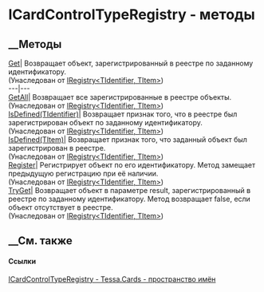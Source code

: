 # ICardControlTypeRegistry - методы
##  __Методы
[Get](M_Tessa_Platform_IRegistry_2_Get.htm)| Возвращает объект,
зарегистрированный в реестре по заданному идентификатору.  
(Унаследован от [IRegistry<TIdentifier,
TItem>](T_Tessa_Platform_IRegistry_2.htm))  
---|---  
[GetAll](M_Tessa_Platform_IRegistry_2_GetAll.htm)| Возвращает все
зарегистрированные в реестре объекты.  
(Унаследован от [IRegistry<TIdentifier,
TItem>](T_Tessa_Platform_IRegistry_2.htm))  
[IsDefined(TIdentifier)](M_Tessa_Platform_IRegistry_2_IsDefined.htm)|
Возвращает признак того, что в реестре был зарегистрирован объект по заданному
идентификатору.  
(Унаследован от [IRegistry<TIdentifier,
TItem>](T_Tessa_Platform_IRegistry_2.htm))  
[IsDefined(TItem)](M_Tessa_Platform_IRegistry_2_IsDefined_1.htm)| Возвращает
признак того, что заданный объект был зарегистрирован в реестре.  
(Унаследован от [IRegistry<TIdentifier,
TItem>](T_Tessa_Platform_IRegistry_2.htm))  
[Register](M_Tessa_Platform_IRegistry_2_Register.htm)| Регистрирует объект по
его идентификатору. Метод замещает предыдущую регистрацию при её наличии.  
(Унаследован от [IRegistry<TIdentifier,
TItem>](T_Tessa_Platform_IRegistry_2.htm))  
[TryGet](M_Tessa_Platform_IRegistry_2_TryGet.htm)|  Возвращает объект в
параметре result, зарегистрированный в реестре по заданному идентификатору.
Метод возвращает false, если объект отсутствует в реестре.  
(Унаследован от [IRegistry<TIdentifier,
TItem>](T_Tessa_Platform_IRegistry_2.htm))  
##  __См. также
#### Ссылки
[ICardControlTypeRegistry - ](T_Tessa_Cards_ICardControlTypeRegistry.htm)
[Tessa.Cards - пространство имён](N_Tessa_Cards.htm)
